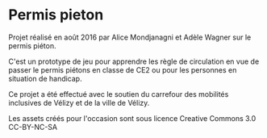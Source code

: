 # Permis pieton

Projet réalisé en août 2016 par Alice Mondjanagni et Adèle Wagner sur le permis piéton.

C'est un prototype de jeu pour apprendre les règle de circulation en vue de passer le permis piétons en classe de CE2 ou pour les personnes en situation de handicap. 

Ce projet a été effectué avec le soutien du carrefour des mobilités inclusives de Vélizy et de la ville de Vélizy.

Les assets créés pour l'occasion sont sous licence Creative Commons 3.0 CC-BY-NC-SA
